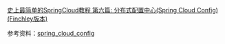 [史上最简单的SpringCloud教程 第六篇: 分布式配置中心(Spring Cloud Config)(Finchley版本)](https://www.fangzhipeng.com/springcloud/2018/08/30/sc-f6-config/)

参考资料：[spring_cloud_config](http://projects.spring.io/spring-cloud/spring-cloud.html#_spring_cloud_config)
